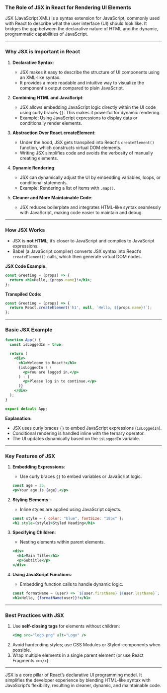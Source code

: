 ### **The Role of JSX in React for Rendering UI Elements**

JSX (JavaScript XML) is a syntax extension for JavaScript, commonly used with React to describe what the user interface (UI) should look like. It bridges the gap between the declarative nature of HTML and the dynamic, programmatic capabilities of JavaScript.

---

### **Why JSX is Important in React**
1. **Declarative Syntax**:
   - JSX makes it easy to describe the structure of UI components using an XML-like syntax.
   - It provides a more readable and intuitive way to visualize the component's output compared to plain JavaScript.

2. **Combining HTML and JavaScript**:
   - JSX allows embedding JavaScript logic directly within the UI code using curly braces `{}`. This makes it powerful for dynamic rendering.
   - Example: Using JavaScript expressions to display data or conditionally render elements.

3. **Abstraction Over React.createElement**:
   - Under the hood, JSX gets transpiled into React's `createElement()` function, which constructs virtual DOM elements.
   - Writing JSX simplifies code and avoids the verbosity of manually creating elements.

4. **Dynamic Rendering**:
   - JSX can dynamically adjust the UI by embedding variables, loops, or conditional statements.
   - Example: Rendering a list of items with `.map()`.

5. **Cleaner and More Maintainable Code**:
   - JSX reduces boilerplate and integrates HTML-like syntax seamlessly with JavaScript, making code easier to maintain and debug.

---

### **How JSX Works**
- JSX is **not HTML**; it’s closer to JavaScript and compiles to JavaScript expressions.
- Babel (a JavaScript compiler) converts JSX syntax into React’s `createElement()` calls, which then generate virtual DOM nodes.

**JSX Code Example:**
```jsx
const Greeting = (props) => {
  return <h1>Hello, {props.name}!</h1>;
};
```

**Transpiled Code:**
```javascript
const Greeting = (props) => {
  return React.createElement('h1', null, `Hello, ${props.name}!`);
};
```

---

### **Basic JSX Example**

```jsx
function App() {
  const isLoggedIn = true;

  return (
    <div>
      <h1>Welcome to React!</h1>
      {isLoggedIn ? (
        <p>You are logged in.</p>
      ) : (
        <p>Please log in to continue.</p>
      )}
    </div>
  );
}

export default App;
```

**Explanation:**
- JSX uses curly braces `{}` to embed JavaScript expressions (`isLoggedIn`).
- Conditional rendering is handled inline with the ternary operator.
- The UI updates dynamically based on the `isLoggedIn` variable.

---

### **Key Features of JSX**
1. **Embedding Expressions**:
   - Use curly braces `{}` to embed variables or JavaScript logic.
   ```jsx
   const age = 25;
   <p>Your age is {age}.</p>
   ```

2. **Styling Elements**:
   - Inline styles are applied using JavaScript objects.
   ```jsx
   const style = { color: "blue", fontSize: "18px" };
   <h1 style={style}>Styled Heading</h1>
   ```

3. **Specifying Children**:
   - Nesting elements within parent elements.
   ```jsx
   <div>
     <h1>Main Title</h1>
     <p>Subtitle</p>
   </div>
   ```

4. **Using JavaScript Functions**:
   - Embedding function calls to handle dynamic logic.
   ```jsx
   const formatName = (user) => `${user.firstName} ${user.lastName}`;
   <h1>Hello, {formatName(user)}!</h1>
   ```

---

### **Best Practices with JSX**
1. Use **self-closing tags** for elements without children:
   ```jsx
   <img src="logo.png" alt="Logo" />
   ```
2. Avoid hardcoding styles; use CSS Modules or Styled-components when possible.
3. Wrap multiple elements in a single parent element (or use React Fragments `<></>`).

---

JSX is a core pillar of React’s declarative UI programming model. It simplifies the developer experience by blending HTML-like syntax with JavaScript’s flexibility, resulting in cleaner, dynamic, and maintainable code.
